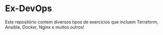 # Ex-DevOps
Este repositório contem diversos tipos de exercícios que incluem Terraform, Ansible, Docker, Nginx e muitos outros!
